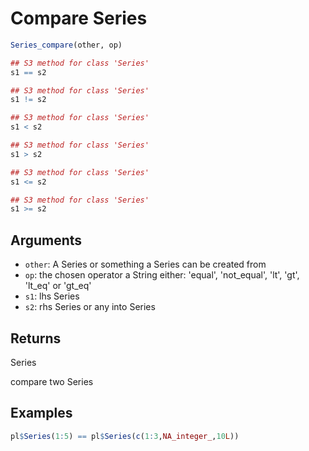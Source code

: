 # Compare Series

```r
Series_compare(other, op)

## S3 method for class 'Series'
s1 == s2

## S3 method for class 'Series'
s1 != s2

## S3 method for class 'Series'
s1 < s2

## S3 method for class 'Series'
s1 > s2

## S3 method for class 'Series'
s1 <= s2

## S3 method for class 'Series'
s1 >= s2
```

## Arguments

- `other`: A Series or something a Series can be created from
- `op`: the chosen operator a String either: 'equal', 'not_equal', 'lt', 'gt', 'lt_eq' or 'gt_eq'
- `s1`: lhs Series
- `s2`: rhs Series or any into Series

## Returns

Series

compare two Series

## Examples

```r
pl$Series(1:5) == pl$Series(c(1:3,NA_integer_,10L))
```